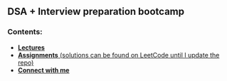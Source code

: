 ## DSA + Interview preparation bootcamp

### Contents: 
- [**Lectures**](https://github.com/Developer-RONNIE/DSA-Bootcamp-Java/tree/main/assignments)
- [**Assignments** (solutions can be found on LeetCode until I update the repo)](https://github.com/Developer-RONNIE/DSA-Bootcamp-Java/tree/main/lectures)
- [**Connect with me** ](https://github.com/Developer-RONNIE)